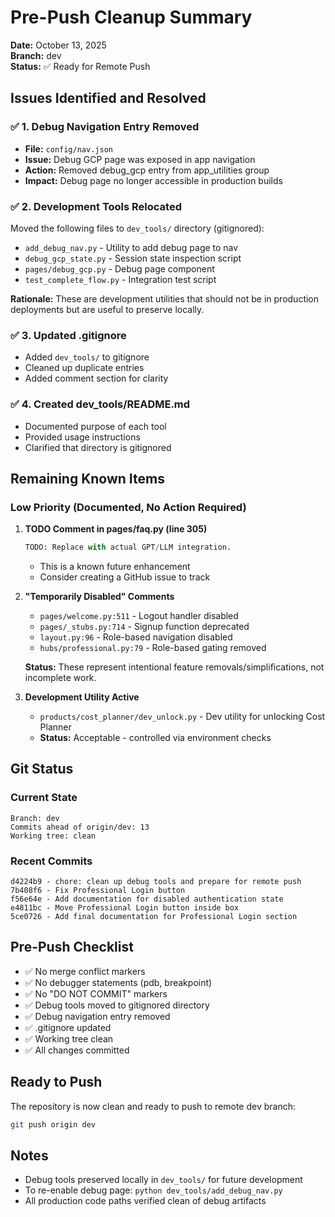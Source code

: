 # Pre-Push Cleanup Summary
**Date:** October 13, 2025  
**Branch:** dev  
**Status:** ✅ Ready for Remote Push

## Issues Identified and Resolved

### ✅ 1. Debug Navigation Entry Removed
- **File:** `config/nav.json`
- **Issue:** Debug GCP page was exposed in app navigation
- **Action:** Removed debug_gcp entry from app_utilities group
- **Impact:** Debug page no longer accessible in production builds

### ✅ 2. Development Tools Relocated
Moved the following files to `dev_tools/` directory (gitignored):
- `add_debug_nav.py` - Utility to add debug page to nav
- `debug_gcp_state.py` - Session state inspection script
- `pages/debug_gcp.py` - Debug page component
- `test_complete_flow.py` - Integration test script

**Rationale:** These are development utilities that should not be in production deployments but are useful to preserve locally.

### ✅ 3. Updated .gitignore
- Added `dev_tools/` to gitignore
- Cleaned up duplicate entries
- Added comment section for clarity

### ✅ 4. Created dev_tools/README.md
- Documented purpose of each tool
- Provided usage instructions
- Clarified that directory is gitignored

## Remaining Known Items

### Low Priority (Documented, No Action Required)

1. **TODO Comment in pages/faq.py (line 305)**
   ```python
   TODO: Replace with actual GPT/LLM integration.
   ```
   - This is a known future enhancement
   - Consider creating a GitHub issue to track

2. **"Temporarily Disabled" Comments**
   - `pages/welcome.py:511` - Logout handler disabled
   - `pages/_stubs.py:714` - Signup function deprecated
   - `layout.py:96` - Role-based navigation disabled
   - `hubs/professional.py:79` - Role-based gating removed
   
   **Status:** These represent intentional feature removals/simplifications, not incomplete work.

3. **Development Utility Active**
   - `products/cost_planner/dev_unlock.py` - Dev utility for unlocking Cost Planner
   - **Status:** Acceptable - controlled via environment checks

## Git Status

### Current State
```
Branch: dev
Commits ahead of origin/dev: 13
Working tree: clean
```

### Recent Commits
```
d4224b9 - chore: clean up debug tools and prepare for remote push
7b408f6 - Fix Professional Login button
f56e64e - Add documentation for disabled authentication state
e4811bc - Move Professional Login button inside box
5ce0726 - Add final documentation for Professional Login section
```

## Pre-Push Checklist

- ✅ No merge conflict markers
- ✅ No debugger statements (pdb, breakpoint)
- ✅ No "DO NOT COMMIT" markers
- ✅ Debug tools moved to gitignored directory
- ✅ Debug navigation entry removed
- ✅ .gitignore updated
- ✅ Working tree clean
- ✅ All changes committed

## Ready to Push

The repository is now clean and ready to push to remote dev branch:

```bash
git push origin dev
```

## Notes

- Debug tools preserved locally in `dev_tools/` for future development
- To re-enable debug page: `python dev_tools/add_debug_nav.py`
- All production code paths verified clean of debug artifacts
